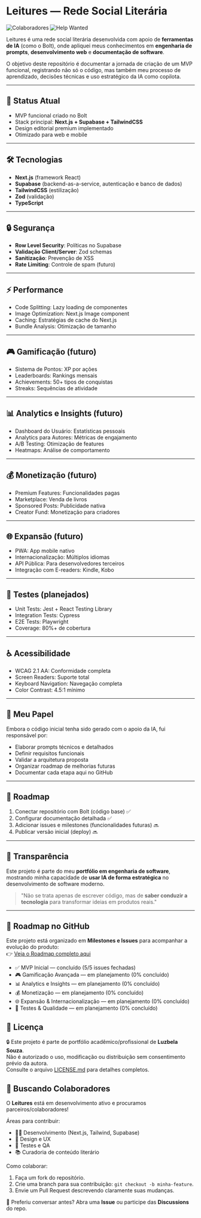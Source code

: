 # Leitures — Rede Social Literária
![Colaboradores](https://img.shields.io/badge/colaboradores-bem_vindos-brightgreen?style=for-the-badge)
![Help Wanted](https://img.shields.io/badge/help_wanted-issues-blue?style=for-the-badge)


Leitures é uma rede social literária desenvolvida com apoio de **ferramentas de IA** (como o Bolt), onde apliquei meus conhecimentos em **engenharia de prompts**, **desenvolvimento web** e **documentação de software**.

O objetivo deste repositório é documentar a jornada de criação de um MVP funcional, registrando não só o código, mas também meu processo de aprendizado, decisões técnicas e uso estratégico da IA como copilota.

---

## 🚀 Status Atual
- MVP funcional criado no Bolt
- Stack principal: **Next.js + Supabase + TailwindCSS**
- Design editorial premium implementado
- Otimizado para web e mobile

---

## 🛠️ Tecnologias
- **Next.js** (framework React)
- **Supabase** (backend-as-a-service, autenticação e banco de dados)
- **TailwindCSS** (estilização)
- **Zod** (validação)
- **TypeScript**

---

## 🔒 Segurança
- **Row Level Security**: Políticas no Supabase  
- **Validação Client/Server**: Zod schemas  
- **Sanitização**: Prevenção de XSS  
- **Rate Limiting**: Controle de spam (futuro)  

---

## ⚡ Performance
- Code Splitting: Lazy loading de componentes  
- Image Optimization: Next.js Image component  
- Caching: Estratégias de cache do Next.js  
- Bundle Analysis: Otimização de tamanho  

---

## 🎮 Gamificação (futuro)
- Sistema de Pontos: XP por ações  
- Leaderboards: Rankings mensais  
- Achievements: 50+ tipos de conquistas  
- Streaks: Sequências de atividade  

---

## 📊 Analytics e Insights (futuro)
- Dashboard do Usuário: Estatísticas pessoais  
- Analytics para Autores: Métricas de engajamento  
- A/B Testing: Otimização de features  
- Heatmaps: Análise de comportamento  

---

## 💰 Monetização (futuro)
- Premium Features: Funcionalidades pagas  
- Marketplace: Venda de livros  
- Sponsored Posts: Publicidade nativa  
- Creator Fund: Monetização para criadores  

---

## 🌐 Expansão (futuro)
- PWA: App mobile nativo  
- Internacionalização: Múltiplos idiomas  
- API Pública: Para desenvolvedores terceiros  
- Integração com E-readers: Kindle, Kobo  

---

## 🧪 Testes (planejados)
- Unit Tests: Jest + React Testing Library  
- Integration Tests: Cypress  
- E2E Tests: Playwright  
- Coverage: 80%+ de cobertura  

---

## ♿ Acessibilidade
- WCAG 2.1 AA: Conformidade completa  
- Screen Readers: Suporte total  
- Keyboard Navigation: Navegação completa  
- Color Contrast: 4.5:1 mínimo  

---

## 🎯 Meu Papel
Embora o código inicial tenha sido gerado com o apoio da IA, fui responsável por:
- Elaborar prompts técnicos e detalhados
- Definir requisitos funcionais
- Validar a arquitetura proposta
- Organizar roadmap de melhorias futuras
- Documentar cada etapa aqui no GitHub

---

## 📅 Roadmap
1. Conectar repositório com Bolt (código base) ✅  
2. Configurar documentação detalhada ✅  
3. Adicionar issues e milestones (funcionalidades futuras) 🔜  
4. Publicar versão inicial (deploy) 🔜  

---

## 📖 Transparência
Este projeto é parte do meu **portfólio em engenharia de software**, mostrando minha capacidade de **usar IA de forma estratégica** no desenvolvimento de software moderno.

> "Não se trata apenas de escrever código, mas de **saber conduzir a tecnologia** para transformar ideias em produtos reais."

---
## 📌 Roadmap no GitHub
Este projeto está organizado em **Milestones e Issues** para acompanhar a evolução do produto:  
👉 [Veja o Roadmap completo aqui](../../milestones)  

- ✅ MVP Inicial — concluído (5/5 issues fechadas)  
- 🎮 Gamificação Avançada — em planejamento (0% concluído)  
- 📊 Analytics e Insights — em planejamento (0% concluído)  
- 💰 Monetização — em planejamento (0% concluído)  
- 🌐 Expansão & Internacionalização — em planejamento (0% concluído)  
- 🧪 Testes & Qualidade — em planejamento (0% concluído)  

## 📜 Licença
🔒 Este projeto é parte de portfólio acadêmico/profissional de **Luzbela Souza**.  
Não é autorizado o uso, modificação ou distribuição sem consentimento prévio da autora.  
Consulte o arquivo [LICENSE.md](./LICENSE.md) para detalhes completos.

## 🤝 Buscando Colaboradores

O **Leitures** está em desenvolvimento ativo e procuramos parceiros/colaboradores!

Áreas para contribuir:
- 👩‍💻 Desenvolvimento (Next.js, Tailwind, Supabase)
- 🎨 Design e UX
- 🧪 Testes e QA
- 📚 Curadoria de conteúdo literário

Como colaborar:
1. Faça um fork do repositório.
2. Crie uma branch para sua contribuição: `git checkout -b minha-feature`.
3. Envie um Pull Request descrevendo claramente suas mudanças.

💬 Preferiu conversar antes? Abra uma **Issue** ou participe das **Discussions** do repo.

